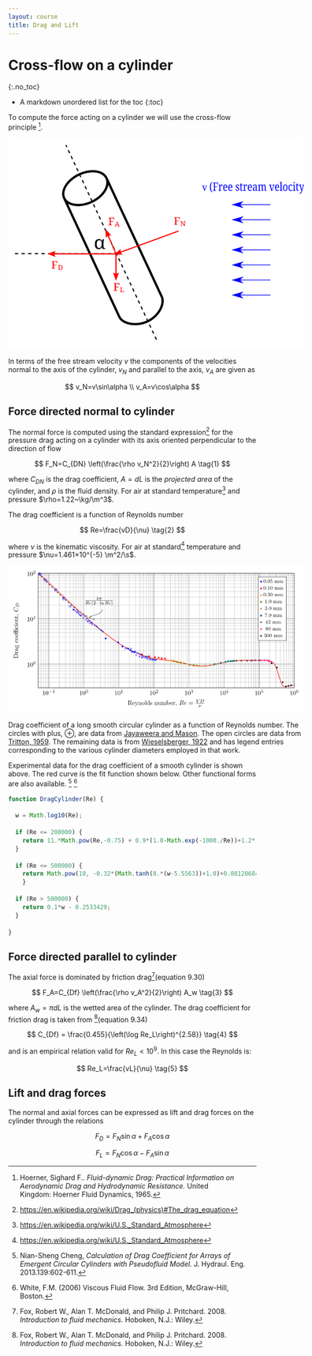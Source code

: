 ```yaml
---
layout: course
title: Drag and Lift
---
```


# Cross-flow on a cylinder
{:.no_toc}

* A markdown unordered list for the toc
{:toc}

To compute the force acting on a cylinder we will use the cross-flow principle [^Hoerner].

[^Hoerner]: Hoerner, Sighard F.. *Fluid-dynamic Drag: Practical Information on Aerodynamic Drag and Hydrodynamic Resistance.* United Kingdom: Hoerner Fluid Dynamics, 1965.

<div class="photo" style="width: 600px;">
<img src="img/cylinder-cross-flow.svg">
</div>

In terms of the free stream velocity $v$ the components of the velocities normal to the axis of the cylinder, $v_N$ and parallel to the axis, $v_A$ are given as

$$
v_N=v\sin\alpha   \\
v_A=v\cos\alpha
$$

## Force directed normal to cylinder

The normal force is computed using the standard expression[^wiki1] for the pressure drag acting on a cylinder with its axis oriented perpendicular to the direction of flow

[^wiki1]: https://en.wikipedia.org/wiki/Drag_(physics)#The_drag_equation

$$
F_N=C_{DN} \left(\frac{\rho v_N^2}{2}\right) A \tag{1}
$$


where $C_{DN}$ is the drag coefficient, $A=d L$ is the *projected area* of the cylinder, and $\rho$ is the fluid density.  For air at standard temperature[^stpwiki] and pressure $\rho=1.22~\kg/\m^3$.

[^stpwiki]: https://en.wikipedia.org/wiki/U.S._Standard_Atmosphere

The drag coefficient is a function of Reynolds number

$$
Re=\frac{vD}{\nu} \tag{2}
$$

where $\nu$ is the kinematic viscosity.  For air at standard[^stpwiki] temperature and pressure $\nu=1.461×10^{-5} \m^2/\s$.


<div class="photo" style="width: 600px;">
  <a href="img/DragCylinder.png"><img src="img/DragCylinder.png" alt="Drag coefficient of a long smooth circular cylinder as a function of Reynolds number."></a>
  <p>
  Drag coefficient of a long smooth circular cylinder as a function of Reynolds number.  The circles with plus, ⊕,  are data from <a href="https://doi.org/10.1017/S002211206500109X">Jayaweera and Mason</a>.  The open circles are data from <a href="https://doi.org/10.1017/S0022112059000829">Tritton, 1959</a>.    The remaining data is from <a href="https://ntrs.nasa.gov/search.jsp?R=19930080855">Wieselsberger, 1922</a> and has legend entries corresponding to the various cylinder diameters employed in that work.
  </p>
</div>

Experimental data for the drag coefficient of a smooth cylinder is shown above.  The red curve is the fit function shown below.  Other functional forms are also available. [^Cheng] [^White]

[^White]: White, F.M. (2006) Viscous Fluid Flow. 3rd Edition, McGraw-Hill, Boston.


[^Cheng]: Nian-Sheng Cheng, *Calculation of Drag Coefficient for Arrays of Emergent Circular Cylinders with Pseudofluid Model.* J. Hydraul. Eng. 2013.139:602-611.


```JavaScript
function DragCylinder(Re) {

  w = Math.log10(Re);

  if (Re <= 200000) {
    return 11.*Math.pow(Re,-0.75) + 0.9*(1.0-Math.exp(-1000./Re))+1.2*(1.0-Math.exp(-Math.pow(Re/4500.,0.7)));
  }

  if (Re <= 500000) {
    return Math.pow(10, -0.32*(Math.tanh(8.*(w-5.5563))+1.0)+0.081206842);
    }

  if (Re > 500000) {
    return 0.1*w - 0.2533429;
  }

}
```

## Force directed parallel to cylinder

The axial force is dominated by friction drag[^Fox](equation 9.30)

$$
F_A=C_{Df} \left(\frac{\rho v_A^2}{2}\right) A_w \tag{3}
$$

where $A_w=\pi d L$ is the wetted area of the cylinder.  The drag coefficient for friction drag is taken from [^Fox](equation 9.34)

$$
C_{Df} = \frac{0.455}{\left(\log Re_L\right)^{2.58}} \tag{4}
$$

and is an empirical relation valid for $Re_L < 10^{9}$.  In this case the Reynolds is:

$$
Re_L=\frac{vL}{\nu}  \tag{5}
$$

[^Fox]: Fox, Robert W., Alan T. McDonald, and Philip J. Pritchard. 2008. *Introduction to fluid mechanics.* Hoboken, N.J.: Wiley.


## Lift and drag forces

The normal and axial forces can be expressed as lift and drag forces on the cylinder through the relations

$$
F_D=F_N \sin\alpha + F_A \cos\alpha
$$

$$
F_L=F_N \cos\alpha - F_A\sin\alpha
$$
